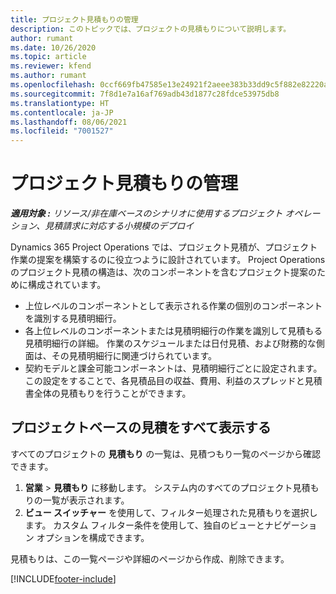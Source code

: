```yaml
---
title: プロジェクト見積もりの管理
description: このトピックでは、プロジェクトの見積もりについて説明します。
author: rumant
ms.date: 10/26/2020
ms.topic: article
ms.reviewer: kfend
ms.author: rumant
ms.openlocfilehash: 0ccf669fb47585e13e24921f2aeee383b33dd9c5f882e82220a906f9b73bfcc4
ms.sourcegitcommit: 7f8d1e7a16af769adb43d1877c28fdce53975db8
ms.translationtype: HT
ms.contentlocale: ja-JP
ms.lasthandoff: 08/06/2021
ms.locfileid: "7001527"
---
```

# <a name="manage-project-quotes"></a>プロジェクト見積もりの管理

_**適用対象 :** リソース/非在庫ベースのシナリオに使用するプロジェクト オペレーション、見積請求に対応する小規模のデプロイ_

Dynamics 365 Project Operations では、プロジェクト見積が、プロジェクト作業の提案を構築するのに役立つように設計されています。 Project Operations のプロジェクト見積の構造は、次のコンポーネントを含むプロジェクト提案のために構成されています。

  - 上位レベルのコンポーネントとして表示される作業の個別のコンポーネントを識別する見積明細行。
  - 各上位レベルのコンポーネントまたは見積明細行の作業を識別して見積もる見積明細行の詳細。 作業のスケジュールまたは日付見積、および財務的な側面は、その見積明細行に関連づけられています。
  - 契約モデルと課金可能コンポーネントは、見積明細行ごとに設定されます。 この設定をすることで、各見積品目の収益、費用、利益のスプレッドと見積書全体の見積もりを行うことができます。

## <a name="view-all-project-based-quotes"></a>プロジェクトベースの見積をすべて表示する

すべてのプロジェクトの **見積もり** の一覧は、見積つもり一覧のページから確認できます。 

1. **営業** > **見積もり** に移動します。 システム内のすべてのプロジェクト見積もりの一覧が表示されます。 
2. **ビュー スイッチャー** を使用して、フィルター処理された見積もりを選択します。 カスタム フィルター条件を使用して、独自のビューとナビゲーション オプションを構成できます。

見積もりは、この一覧ページや詳細のページから作成、削除できます。


[!INCLUDE[footer-include](../../includes/footer-banner.md)]